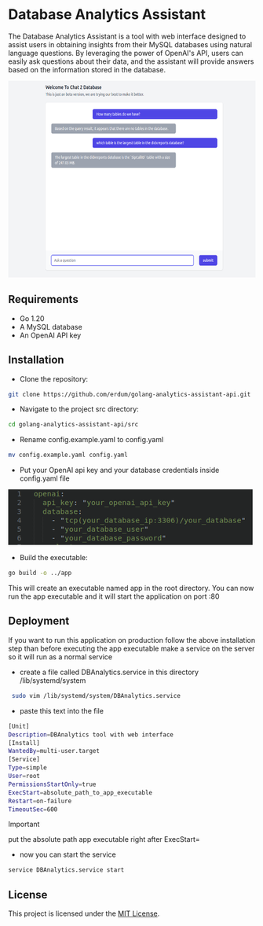 # Database Analytics Assistant
The Database Analytics Assistant is a tool with web interface designed to assist users in obtaining insights from their MySQL databases using natural language questions. By leveraging the power of OpenAI's API, users can easily ask questions about their data, and the assistant will provide answers based on the information stored in the database.

<img src="./demo.png" height="400">

## Requirements
- Go 1.20
- A MySQL database
- An OpenAI API key

## Installation
- Clone the repository:
```bash
git clone https://github.com/erdum/golang-analytics-assistant-api.git
```

- Navigate to the project src directory:
```bash
cd golang-analytics-assistant-api/src
```

- Rename config.example.yaml to config.yaml
```bash
mv config.example.yaml config.yaml
```

- Put your OpenAI api key and your database credentials inside config.yaml file

![config.yaml file screenshot](./config.png)

- Build the executable:
```bash
go build -o ../app
```
This will create an executable named app in the root directory.
You can now run the app executable and it will start the application on port :80

## Deployment
If you want to run this application on production follow the above installation step than before executing the app executable make a service on the server so it will run as a normal service

- create a file called DBAnalytics.service in this directory /lib/systemd/system
```bash
 sudo vim /lib/systemd/system/DBAnalytics.service
```

- paste this text into the file
```bash
[Unit]
Description=DBAnalytics tool with web interface
[Install]
WantedBy=multi-user.target
[Service]
Type=simple
User=root
PermissionsStartOnly=true
ExecStart=absolute_path_to_app_executable
Restart=on-failure
TimeoutSec=600
```

> [!IMPORTANT]
> put the absolute path app executable right after ExecStart=

- now you can start the service
```bash
service DBAnalytics.service start
```

## License
This project is licensed under the [MIT License](./LICENSE).
